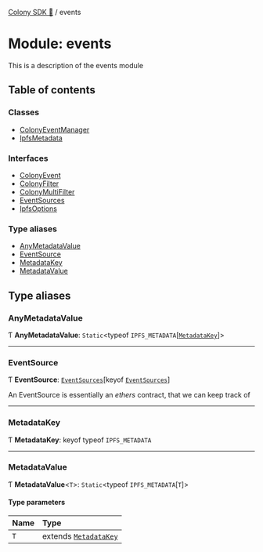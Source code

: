 [Colony SDK 🚀](../README.md) / events

# Module: events

This is a description of the events module

## Table of contents

### Classes

- [ColonyEventManager](../classes/events.ColonyEventManager.md)
- [IpfsMetadata](../classes/events.IpfsMetadata.md)

### Interfaces

- [ColonyEvent](../interfaces/events.ColonyEvent.md)
- [ColonyFilter](../interfaces/events.ColonyFilter.md)
- [ColonyMultiFilter](../interfaces/events.ColonyMultiFilter.md)
- [EventSources](../interfaces/events.EventSources.md)
- [IpfsOptions](../interfaces/events.IpfsOptions.md)

### Type aliases

- [AnyMetadataValue](events.md#anymetadatavalue)
- [EventSource](events.md#eventsource)
- [MetadataKey](events.md#metadatakey)
- [MetadataValue](events.md#metadatavalue)

## Type aliases

### AnyMetadataValue

Ƭ **AnyMetadataValue**: `Static`<typeof `IPFS_METADATA`[[`MetadataKey`](events.md#metadatakey)]\>

___

### EventSource

Ƭ **EventSource**: [`EventSources`](../interfaces/events.EventSources.md)[keyof [`EventSources`](../interfaces/events.EventSources.md)]

An EventSource is essentially an _ethers_ contract, that we can keep track of

___

### MetadataKey

Ƭ **MetadataKey**: keyof typeof `IPFS_METADATA`

___

### MetadataValue

Ƭ **MetadataValue**<`T`\>: `Static`<typeof `IPFS_METADATA`[`T`]\>

#### Type parameters

| Name | Type |
| :------ | :------ |
| `T` | extends [`MetadataKey`](events.md#metadatakey) |
